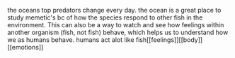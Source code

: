 the oceans top predators change every day.
the ocean is a great place to study memetic's bc of how the species respond to other fish in the environment. 
This can also be a way to watch and see how feelings within another organism (fish, not fish) behave, which helps us to understand how we as humans behave.
humans act alot like fish[[feelings]][[body]][[emotions]]